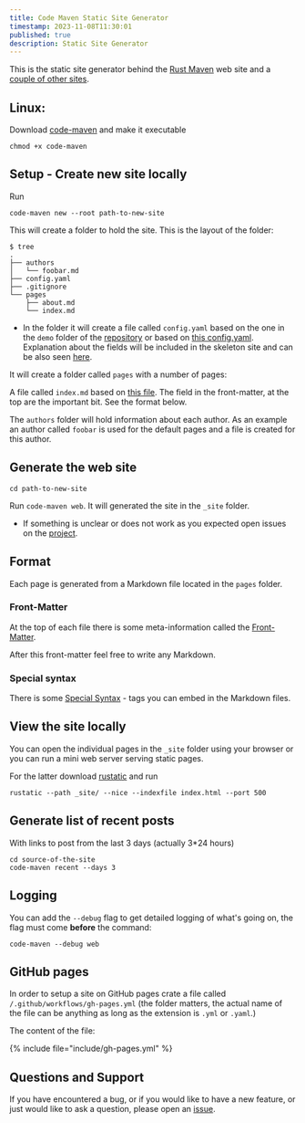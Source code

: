 ```yaml
---
title: Code Maven Static Site Generator
timestamp: 2023-11-08T11:30:01
published: true
description: Static Site Generator
---
```


This is the static site generator behind the [Rust Maven](https://rust.code-maven.com/) web site and a [couple of other sites](/where-is-it-used).

## Linux:

Download [code-maven](/code-maven) and make it executable

```
chmod +x code-maven
```

## Setup - Create new site locally

Run

```
code-maven new --root path-to-new-site
```

This will create a folder to hold the site. This is the layout of the folder:

```
$ tree
.
├── authors
│   └── foobar.md
├── config.yaml
├── .gitignore
└── pages
    ├── about.md
    └── index.md
```

* In the folder it will create a file called `config.yaml` based on the one in the `demo` folder of the [repository](https://github.com/szabgab/code-maven.rs) or based on [this config.yaml](https://github.com/szabgab/code-maven.rs/blob/main/site/config.yaml). Explanation about the fields will be included in the skeleton site and can be also seen [here](https://github.com/szabgab/code-maven.rs/blob/main/test_cases/skeleton/config.yaml).

It will create a folder called `pages` with a number of pages:

A file called `index.md` based on [this file](https://raw.githubusercontent.com/szabgab/code-maven.rs/main/site/pages/index.md). The field in the front-matter, at the top are the important bit. See the format below.

The `authors` folder will hold information about each author. As an example an author called `foobar` is used for the default pages and a file is created for this author.

## Generate the web site

```
cd path-to-new-site
```

Run `code-maven web`.   It will generated the site in the `_site` folder.

* If something is unclear or does not work as you expected open issues on the [project](https://github.com/szabgab/code-maven.rs).

## Format

Each page is generated from a Markdown file located in the `pages` folder.

### Front-Matter

At the top of each file there is some meta-information called the [Front-Matter](/front-matter).

After this front-matter feel free to write any Markdown.

### Special syntax

There is some [Special Syntax](/special-syntax) - tags you can embed in the Markdown files.

## View the site locally

You can open the individual pages in the `_site` folder using your browser or you can run a mini web server serving static pages.

For the latter download [rustatic](https://rustatic.code-maven.com/) and run

```
rustatic --path _site/ --nice --indexfile index.html --port 500
```

## Generate list of recent posts

With links to post from the last 3 days (actually 3*24 hours)

```
cd source-of-the-site
code-maven recent --days 3
```

## Logging

You can add the `--debug` flag to get detailed logging of what's going on, the flag must come **before** the command:

```
code-maven --debug web
```

## GitHub pages

In order to setup a site on GitHub pages crate a file called `/.github/workflows/gh-pages.yml`  (the folder matters, the actual name of the file can be anything as long as the extension is `.yml` or `.yaml`.)

The content of the file:

{% include file="include/gh-pages.yml" %}


## Questions and Support

If you have encountered a bug, or if you would like to have a new feature, or just would like to ask a question, please open an [issue](https://github.com/szabgab/code-maven.rs/).

